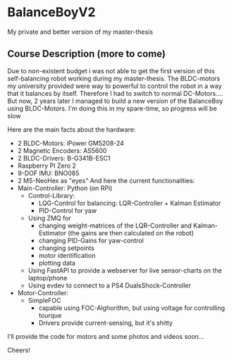 # BalanceBoyV2
My private and better version of my master-thesis

## Course Description (more to come)
Due to  non-existent budget i was not able to get the first version of this self-balancing robot working during my master-thesis.
The BLDC-motors my university provided were way to powerful to control the robot in a way that it balances by itself.
Therefore I had to switch to normal DC-Motors....
But now, 2 years later I managed to build a new version of the BalanceBoy using BLDC-Motors.
I'm doing this in my spare-time, so progress will be slow


Here are the main facts about the hardware:
* 2 BLDC-Motors: iPower GM5208-24
* 2 Magnetic Encoders: AS5600
* 2 BLDC-Drivers: B-G341B-ESC1
* Raspberry PI Zero 2
* 9-DOF IMU: BNO085
* 2 M5-NeoHex as "eyes"
And here the current functionalities:
* Main-Controller: Python (on RPi)
  * Control-Library:
    * LQG-Control for balancing: LQR-Controller + Kalman Estimator
    * PID-Control for yaw
  * Using ZMQ for
    * changing weight-matrices of the LQR-Controller and Kalman-Estimator (the gains are then calculated on the robot)
    * changing PID-Gains for yaw-control
    * changing setpoints
    * motor identification
    * plotting data
  * Using FastAPI to provide a webserver for live sensor-charts on the laptop/phone
  * Using evdev to connect to a PS4 DualsShock-Controller
* Motor-Controller:
  * SimpleFOC
    * capable using FOC-Alghorithm, but using voltage for controlling tourque
    * Drivers provide current-sensing, but it's shitty

I'll provide the code for motors and some photos and videos soon...

Cheers!
